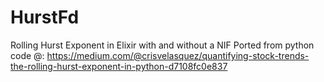 # HurstFd

Rolling Hurst Exponent in Elixir with and without a NIF
Ported from python code @: https://medium.com/@crisvelasquez/quantifying-stock-trends-the-rolling-hurst-exponent-in-python-d7108fc0e837